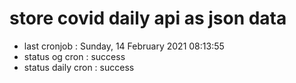 # store covid daily api as json data

- last cronjob : Sunday, 14 February 2021 08:13:55
- status og cron : success
- status daily cron : success
      
      